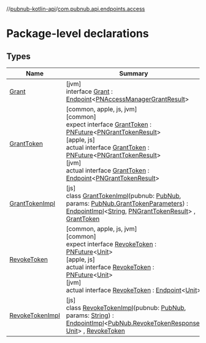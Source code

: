 //[pubnub-kotlin-api](../../index.md)/[com.pubnub.api.endpoints.access](index.md)

# Package-level declarations

## Types

| Name | Summary |
|---|---|
| [Grant](-grant/index.md) | [jvm]<br>interface [Grant](-grant/index.md) : [Endpoint](../../../../pubnub-kotlin/pubnub-kotlin-core-api/pubnub-kotlin-core-api/com.pubnub.api/-endpoint/index.md)&lt;[PNAccessManagerGrantResult](../../../../pubnub-kotlin/pubnub-kotlin-core-api/pubnub-kotlin-core-api/com.pubnub.api.models.consumer.access_manager/-p-n-access-manager-grant-result/index.md)&gt; |
| [GrantToken](-grant-token/index.md) | [common, apple, js, jvm]<br>[common]<br>expect interface [GrantToken](-grant-token/index.md) : [PNFuture](../../../../pubnub-kotlin/pubnub-kotlin-core-api/pubnub-kotlin-core-api/com.pubnub.kmp/-p-n-future/index.md)&lt;[PNGrantTokenResult](../../../../pubnub-kotlin/pubnub-kotlin-core-api/pubnub-kotlin-core-api/com.pubnub.api.models.consumer.access_manager.v3/-p-n-grant-token-result/index.md)&gt; <br>[apple, js]<br>actual interface [GrantToken](-grant-token/index.md) : [PNFuture](../../../../pubnub-kotlin/pubnub-kotlin-core-api/pubnub-kotlin-core-api/com.pubnub.kmp/-p-n-future/index.md)&lt;[PNGrantTokenResult](../../../../pubnub-kotlin/pubnub-kotlin-core-api/pubnub-kotlin-core-api/com.pubnub.api.models.consumer.access_manager.v3/-p-n-grant-token-result/index.md)&gt; <br>[jvm]<br>actual interface [GrantToken](-grant-token/index.md) : [Endpoint](../../../../pubnub-kotlin/pubnub-kotlin-core-api/pubnub-kotlin-core-api/com.pubnub.api/-endpoint/index.md)&lt;[PNGrantTokenResult](../../../../pubnub-kotlin/pubnub-kotlin-core-api/pubnub-kotlin-core-api/com.pubnub.api.models.consumer.access_manager.v3/-p-n-grant-token-result/index.md)&gt; |
| [GrantTokenImpl](-grant-token-impl/index.md) | [js]<br>class [GrantTokenImpl](-grant-token-impl/index.md)(pubnub: [PubNub](../[root]/-pub-nub/index.md), params: [PubNub.GrantTokenParameters](../[root]/-pub-nub/-grant-token-parameters/index.md)) : [EndpointImpl](../com.pubnub.api/-endpoint-impl/index.md)&lt;[String](https://kotlinlang.org/api/core/kotlin-stdlib/kotlin/-string/index.html), [PNGrantTokenResult](../../../../pubnub-kotlin/pubnub-kotlin-core-api/pubnub-kotlin-core-api/com.pubnub.api.models.consumer.access_manager.v3/-p-n-grant-token-result/index.md)&gt; , [GrantToken](-grant-token/index.md) |
| [RevokeToken](-revoke-token/index.md) | [common, apple, js, jvm]<br>[common]<br>expect interface [RevokeToken](-revoke-token/index.md) : [PNFuture](../../../../pubnub-kotlin/pubnub-kotlin-core-api/pubnub-kotlin-core-api/com.pubnub.kmp/-p-n-future/index.md)&lt;[Unit](https://kotlinlang.org/api/core/kotlin-stdlib/kotlin/-unit/index.html)&gt; <br>[apple, js]<br>actual interface [RevokeToken](-revoke-token/index.md) : [PNFuture](../../../../pubnub-kotlin/pubnub-kotlin-core-api/pubnub-kotlin-core-api/com.pubnub.kmp/-p-n-future/index.md)&lt;[Unit](https://kotlinlang.org/api/core/kotlin-stdlib/kotlin/-unit/index.html)&gt; <br>[jvm]<br>actual interface [RevokeToken](-revoke-token/index.md) : [Endpoint](../../../../pubnub-kotlin/pubnub-kotlin-core-api/pubnub-kotlin-core-api/com.pubnub.api/-endpoint/index.md)&lt;[Unit](https://kotlinlang.org/api/core/kotlin-stdlib/kotlin/-unit/index.html)&gt; |
| [RevokeTokenImpl](-revoke-token-impl/index.md) | [js]<br>class [RevokeTokenImpl](-revoke-token-impl/index.md)(pubnub: [PubNub](../[root]/-pub-nub/index.md), params: [String](https://kotlinlang.org/api/core/kotlin-stdlib/kotlin/-string/index.html)) : [EndpointImpl](../com.pubnub.api/-endpoint-impl/index.md)&lt;[PubNub.RevokeTokenResponse](../[root]/-pub-nub/-revoke-token-response/index.md), [Unit](https://kotlinlang.org/api/core/kotlin-stdlib/kotlin/-unit/index.html)&gt; , [RevokeToken](-revoke-token/index.md) |
